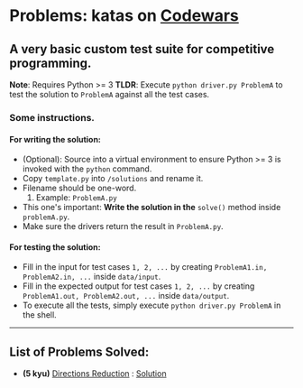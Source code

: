 # Problems: katas on [Codewars](https://www.codewars.com)
## A very basic custom test suite for competitive programming.
**Note**: Requires Python >= 3
**TLDR**:  Execute ```python driver.py ProblemA``` to test the solution to `ProblemA` against all the test cases.

### Some instructions.

#### For writing the solution:
- (Optional): Source into a virtual environment to ensure Python >= 3 is invoked with the `python` command.
- Copy `template.py` into `/solutions` and rename it.
- Filename should be one-word.
    1. Example: `ProblemA.py`
-  This one's important: **Write the solution in the** `solve()` method
    inside `problemA.py`.
- Make sure the drivers return the result in `ProblemA.py`.

#### For testing the solution:
-   Fill in the input for test cases `1, 2, ...` by creating `ProblemA1.in, ProblemA2.in, ...`
    inside `data/input`.
-   Fill in the expected output for test cases `1, 2, ...` by creating `ProblemA1.out, ProblemA2.out, ...`
    inside `data/output`.
-   To execute all the tests, simply execute `python driver.py ProblemA` in the shell.


---
## List of Problems Solved:

- **\(5 kyu\)** [Directions Reduction](https://www.codewars.com/kata/550f22f4d758534c1100025a) : [Solution](solutions/Direction.py)
